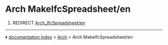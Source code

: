 # Arch MakeIfcSpreadsheet/en
1.  REDIRECT [Arch_IfcSpreadsheet/en](Arch_IfcSpreadsheet/en.md)



---
⏵ [documentation index](../README.md) > [Arch](Arch_Workbench.md) > Arch MakeIfcSpreadsheet/en
